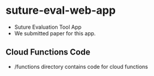# suture-eval-web-app
- Suture Evaluation Tool App
- We submitted paper for this app.
## Cloud Functions Code
- /functions directory contains code for cloud functions
